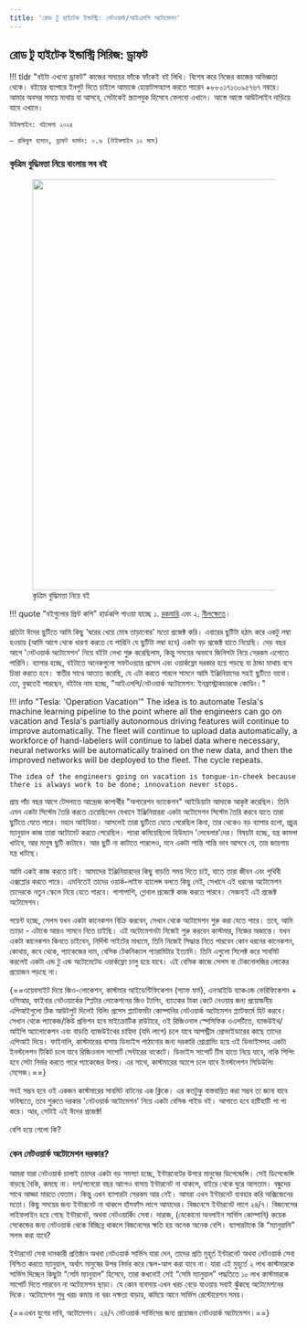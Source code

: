 ```yaml
---
title: 'রোড টু হাইটেক ইন্ডাস্ট্রি: নেটওয়ার্ক/আইএসপি অটোমেশন'
---
```


## রোড টু হাইটেক ইন্ডাস্ট্রি সিরিজ: ড্রাফট

!!! tldr "বইটা এখনো ড্রাফট"
    কাজের সময়ের ফাঁকে ফাঁকেই বই লিখি। বিশেষ করে নিজের কাজের অভিজ্ঞতা থেকে। বইয়ের ব্যাপারে ইনপুট দিতে চাইলে আমাকে হোয়াটসঅ্যাপ করতে পারেন +৮৮০১৭১৩০৯৫৭৬৭ নম্বরে। আমার অবসর সময়ে মাথায় যা আসবে, সেটাকেই স্ক্র্যাপবুক হিসেবে ফেলবো এখানে। আস্তে আস্তে আউটলাইন দাড়িয়ে যাবে এখানে।

    টাইমলাইন: বইমেলা ২০২৪
    
    – রকিবুল হাসান, ড্রাফট ভার্সন: ০.৬ (টাইমলাইন ১২ মাস)

### কৃত্রিম বুদ্ধিমত্তা নিয়ে বাংলায় সব বই

<figure>
  <img src="https://aiwithr.github.io/images/test4.jpg" width="720" />
  <figcaption>কৃত্রিম বুদ্ধিমত্তা নিয়ে বই</figcaption>
</figure>

!!! quote "বইগুলোর প্রিন্ট কপি"
    হার্ডকপি পাওয়া যাচ্ছে ১. [রকমারি](https://www.rokomari.com/book/218840/) এবং ২. [নীলক্ষেতে](https://www.facebook.com/ManikLibraryOnline/posts/3936571543102870)।

প্রতিটা ঈদের ছুটিতে আমি কিছু 'ঘরের খেয়ে মোষ তাড়ানোর' মতো প্রজেক্ট করি। এবারের ছুটিটা হঠাৎ করে একটু লম্বা হওয়ায় (আমি আগে থেকে ধারণা করতে যে পারিনি যে ছুটিটা লম্বা হবে) একটা বড় প্রজেক্ট হাতে নিয়েছি। দেড় বছর আগে 'নেটওয়ার্ক অটোমেশন' নিয়ে বইটা লেখা শুরু করেছিলাম, কিন্তু সময়ের অভাবে জিনিসটা নিয়ে সেরকম এগোতে পারিনি। ব্যাপার হচ্ছে, বইটাতে অনেকগুলো সফটওয়্যার প্রসেস এবং ওয়ার্কফ্লো দরকার হয়ে পড়ছে যা ঠান্ডা মাথায় বসে চিন্তা করতে হবে। স্বাতীর সাথে আতাত করেছি, যে এটা করতে পারলে সামনে আমি ইঞ্জিনিয়াদের সহই ছুটিতে যাবো। তো, বুঝতেই পারছেন, বইটার নাম হচ্ছে, "আইএসপি/নেটওয়ার্ক অটোমেশন: ইনফ্রাস্ট্রাকচারকে কোডিং।"

!!! info "Tesla: 'Operation Vacation'"
    The idea is to automate Tesla's machine learning pipeline to the point where all the engineers can go on vacation and Tesla's partially autonomous driving features will continue to improve automatically. The fleet will continue to upload data automatically, a workforce of hand-labelers will continue to label data where necessary, neural networks will be automatically trained on the new data, and then the improved networks will be deployed to the fleet. The cycle repeats.

    The idea of the engineers going on vacation is tongue-in-cheek because there is always work to be done; innovation never stops.

প্রায় পাঁচ বছর আগে টেসলাতে আন্দ্রেজ কাপার্থীর "অপারেশন ভ্যাকেশন" আইডিয়াটা আমাকে আকৃষ্ট করেছিল। তিনি এমন একটা সিস্টেম তৈরি করতে চেয়েছিলেন যেখানে ইঞ্জিনিয়াররা একটা অটোমেশন সিস্টেম তৈরি করবে যাতে তারা ছুটিতে যেতে পারে। মহান আইডিয়া। আসলেই তারা ছুটিতে যেতে পেরেছিল কিনা, তার থেকেও বড় ব্যাপার হলো, প্রচুর ম্যানুয়াল কাজ তারা অটোমেট করতে পেরেছিল। প্যারা কমিয়েছিলো হিউম্যান 'লেবেলার'দের। বিষয়টা হচ্ছে, যন্ত্র কামলা খাটবে, আর মানুষ ছুটি কাটাবে। আর ছুটি না কাটাতে পারলেও, মনে একটা শান্তি শান্তি ভাব আসবে যে, তার জায়গায় যন্ত্র খাটছে।

আমি একই কাজ করতে চাই। আমাদের ইঞ্জিনিয়ারদের কিছু বাড়তি সময় দিতে চাই, যাতে তারা জীবন এবং পৃথিবী এক্সপ্লোর করতে পারে। এমনিতেই তাদের ওয়ার্ক-লাইফ ব্যালেন্স বলতে কিছু নেই, সেখানে এই ধরনের অটোমেশন তাদেরকে নতুন স্কেলে নিয়ে যেতে পারবে। পাশাপাশি, গ্লোবাল প্রজেক্টে কাজ করতে পারবে। সেজন্যই এই প্রজেক্ট অটোমেশন।

পয়েন্ট হচ্ছে, সেলস যখন একটা কানেকশন বিক্রি করবেন, সেখান থেকে অটোমেশন শুরু করা যেতে পারে। তবে, আমি ত্যাড়া - এটাকে আরও সামনে নিতে চাইছি। এই অটোমেশনটা নিজেই শুরু করবেন কাস্টমার, নিজের অজান্তে। যখন একটা কানেকশন কিনতে চাইবেন, নির্দিস্ট সাইটের মাধ্যমে, তিনি নিজেই সিদ্ধান্ত নিতে পারবেন কোন ধরনের কানেকশন, কোথায়, কবে থেকে, প্যাকেজের দাম, বেসিক টেকনিক্যাল প্যারামিটার ইত্যাদি। তিনি এগুলো সিলেক্ট করে সাবমিট করলেই একটা এন্ড টু এন্ড অটোমেটেড ওয়ার্কফ্লো চালু হয়ে যাবে। এই বেসিক কাজে সেলস বা টেকনোলজির লোকের প্রয়োজন পড়ছে না।

{==ওয়েবসাইট দিয়ে জিও-লোকেশন, কাস্টমার আইডেন্টিফিকেশন (স্যাফ ফর্ম), এনআইডি ব্যাকএন্ড ভেরিফিকেশন + ওসিআর, ফাইবার নেটওয়ার্কের স্প্লিটার লোকেশনের জিও ট্যাগিং, ব্যাংকের টাকা কেটে নেওয়ার জন্য প্রয়োজনীয় এপিআইগুলো ঠিক আউটপুট দিলেই বিলিং প্রসেস প্ল্যাটফর্মটা কোম্পানির নেটওয়ার্ক অটোমেশন প্ল্যাটফর্মে হিট করবে। সেখান থেকে প্যাকেজ/কিউ প্রভিশন হবে মাইক্রোটিক রাউটারে, ওই রিজিওনাল স্পেসিফিক ওএলটিতে, ব্যান্ডউইথ/আইপি অ্যালোকেশন এবং বাড়তি ব্যান্ডউইথের চাহিদা (যদি লাগে) চলে যাবে আপস্ট্রীম প্রোভাইডারের কাছে তাদের এপিআই দিয়ে। ফাইনালি, কাস্টমারের বাসায় ডিভাইস পাঠানোর জন্য দরকারি প্রোগ্রামিং হয়ে ওই ডিভাইসসহ একটা ইনস্টলেশন টিকিট চলে যাবে রিজিওনাল সাপোর্ট সেন্টারের বাকেটে। ডিভাইস সাপোর্ট টিম হাতে নিয়ে যাবে, নাকি শিপিং হবে সেটা নির্ভর করতে পারে প্যাকেজের উপর। এর সাথে, কাস্টমারের অ্যাপে চলে যাবে ইনস্টলেশন সিডিউলিং মেসেজ।==}

সবই সম্ভব হবে ওই একজন কাস্টমারের সাবমিট বাটনের এক ক্লিকে। এর কতটুকু বাস্তবায়িত করা সম্ভব তা জানা যাবে ভবিষ্যতে, তবে শুরুতে দরকার 'নেটওয়ার্ক অটোমেশন' নিয়ে একটা বেসিক গাইড বই। আগাতে হবে হাটিহাটি পা পা করে। আর, সেটাই এই ঈদের প্রজেক্ট!

বেশি হয়ে গেলো কি?

### কেন নেটওয়ার্ক অটোমেশন দরকার?

আমরা যারা নেটওয়ার্ক চালাই তাদের একটা বড় সমস্যা হচ্ছে, ইন্টারনেটের উপরে মানুষের ডিপেন্ডেন্সি। সেই ডিপেন্ডেন্সি বাড়ছে বৈকি, কমছে না। দশ/পনেরো বছর আগেও বাসায় ইন্টারনেট না থাকলে, বাইরে থেকে ঘুরে আসতাম। বন্ধুদের সাথে আড্ডা মারতে যেতাম। কিন্তু এখন ব্যাপারটা সেরকম আর নেই। আমরা এখন ইন্টারনেট ব্যবহার করি অক্সিজেনের মতো। কিছু সময়ের জন্য ইন্টারনেট না থাকলে হাঁসফাঁস লাগে আমাদের। বিজনেসে ইন্টারনেট লাগে ২৪/৭। বিজনেসের লাইফলাইন হয়ে গেছে ইন্টারনেট, অথবা নেটওয়ার্কিং সেবা। দারাজ, (যেকোনো অনলাইন সার্ভিস কোম্পানি) কয়েক সেকেন্ডের জন্য নেটওয়ার্ক থেকে বিচ্ছিন্ন থাকলে বিজনেসের ক্ষতি হয় অনেক অনেক বেশি। ব্যাপারটাকে কি “ম্যানুয়ালি” সলভ করা যাবে?

ইন্টারনেট সেবা দানকারী প্রতিষ্ঠান অথবা নেটওয়ার্ক সার্ভিস যারা দেন, তাদের প্রতি মুহূর্ত ইন্টারনেট অথবা নেটওয়ার্ক সেবা নিশ্চিত করতে ম্যানুয়াল, অর্থাৎ মানুষের উপর নির্ভর করে স্কেল-আপ করা যাবে না। যারা এই মুহূর্তে ২ লাখ কাস্টমারকে সার্ভিস দিচ্ছেন কিছুটা “সেমি ম্যানুয়াল” হিসেবে, তারা কখনোই সেই “সেমি ম্যানুয়াল” পদ্ধতিতে ১০ লাখ কাস্টমারকে সাপোর্ট দিতে পারবেন না অটোমেশন ছাড়া। যে কোন ব্যবসায় এখন খরচ বেড়ে যাওয়ায় সবাই ঝুঁকছে অটোমেশনের দিকে। অটোমেশন শুধু খরচ কমায় না বরং দক্ষতা বাড়ায়, কমিয়ে আনে সার্ভিস রেস্টোরেশন সময়।

{==এখন যুগের দাবি, অটোমেশন। ২৪/৭ নেটওয়ার্ক সার্ভিসের জন্য প্রয়োজন নেটওয়ার্ক অটোমেশন।==}
